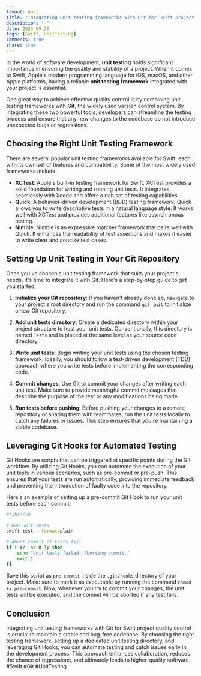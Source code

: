```yaml
---
layout: post
title: "Integrating unit testing frameworks with Git for Swift project quality control"
description: " "
date: 2023-09-28
tags: [Swift, UnitTesting]
comments: true
share: true
---
```


In the world of software development, **unit testing** holds significant importance in ensuring the quality and stability of a project. When it comes to Swift, Apple's modern programming language for iOS, macOS, and other Apple platforms, having a reliable **unit testing framework** integrated with your project is essential.

One great way to achieve effective quality control is by combining unit testing frameworks with **Git**, the widely used version control system. By integrating these two powerful tools, developers can streamline the testing process and ensure that any new changes to the codebase do not introduce unexpected bugs or regressions.

## Choosing the Right Unit Testing Framework

There are several popular unit testing frameworks available for Swift, each with its own set of features and compatibility. Some of the most widely used frameworks include:

- **XCTest**: Apple's built-in testing framework for Swift, XCTest provides a solid foundation for writing and running unit tests. It integrates seamlessly with Xcode and offers a rich set of testing capabilities.
- **Quick**: A behavior-driven development (BDD) testing framework, Quick allows you to write descriptive tests in a natural language style. It works well with XCTest and provides additional features like asynchronous testing.
- **Nimble**: Nimble is an expressive matcher framework that pairs well with Quick. It enhances the readability of test assertions and makes it easier to write clear and concise test cases.

## Setting Up Unit Testing in Your Git Repository

Once you've chosen a unit testing framework that suits your project's needs, it's time to integrate it with Git. Here's a step-by-step guide to get you started:

1. **Initialize your Git repository**: If you haven't already done so, navigate to your project's root directory and run the command `git init` to initialize a new Git repository.

2. **Add unit tests directory**: Create a dedicated directory within your project structure to host your unit tests. Conventionally, this directory is named `Tests` and is placed at the same level as your source code directory.

3. **Write unit tests**: Begin writing your unit tests using the chosen testing framework. Ideally, you should follow a test-driven development (TDD) approach where you write tests before implementing the corresponding code.

4. **Commit changes**: Use Git to commit your changes after writing each unit test. Make sure to provide meaningful commit messages that describe the purpose of the test or any modifications being made.

5. **Run tests before pushing**: Before pushing your changes to a remote repository or sharing them with teammates, run the unit tests locally to catch any failures or issues. This step ensures that you're maintaining a stable codebase.

## Leveraging Git Hooks for Automated Testing

Git Hooks are scripts that can be triggered at specific points during the Git workflow. By utilizing Git Hooks, you can automate the execution of your unit tests in various scenarios, such as pre-commit or pre-push. This ensures that your tests are run automatically, providing immediate feedback and preventing the introduction of faulty code into the repository.

Here's an example of setting up a pre-commit Git Hook to run your unit tests before each commit:

```bash
#!/bin/sh

# Run unit tests
swift test --format=plain

# Abort commit if tests fail
if [ $? -ne 0 ]; then
    echo "Unit tests failed. Aborting commit."
    exit 1
fi
```

Save this script as `pre-commit` inside the `.git/hooks` directory of your project. Make sure to mark it as executable by running the command `chmod +x pre-commit`. Now, whenever you try to commit your changes, the unit tests will be executed, and the commit will be aborted if any test fails.

## Conclusion

Integrating unit testing frameworks with Git for Swift project quality control is crucial to maintain a stable and bug-free codebase. By choosing the right testing framework, setting up a dedicated unit testing directory, and leveraging Git Hooks, you can automate testing and catch issues early in the development process. This approach enhances collaboration, reduces the chance of regressions, and ultimately leads to higher-quality software. #Swift #Git #UnitTesting
